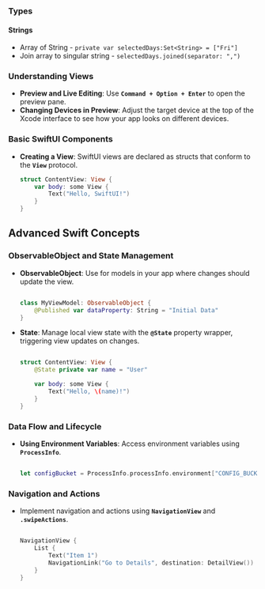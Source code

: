 ### Types

#### Strings
- Array of String - `private var selectedDays:Set<String> = ["Fri"]`
- Join array to singular string - `selectedDays.joined(separator: ",")`

### **Understanding Views**

- **Preview and Live Editing**: Use **`Command + Option + Enter`** to open the preview pane.
- **Changing Devices in Preview**: Adjust the target device at the top of the Xcode interface to see how your app looks on different devices.

### **Basic SwiftUI Components**

- **Creating a View**: SwiftUI views are declared as structs that conform to the **`View`** protocol.
    
    ```swift
    struct ContentView: View {
        var body: some View {
            Text("Hello, SwiftUI!")
        }
    }
    
    ```
    

## **Advanced Swift Concepts**

### **ObservableObject and State Management**

- **ObservableObject**: Use for models in your app where changes should update the view.
    
    ```swift
    
    class MyViewModel: ObservableObject {
        @Published var dataProperty: String = "Initial Data"
    }
    
    ```
    
- **State**: Manage local view state with the **`@State`** property wrapper, triggering view updates on changes.
    
    ```swift
    
    struct ContentView: View {
        @State private var name = "User"
    
        var body: some View {
            Text("Hello, \(name)!")
        }
    }
    
    ```
    

### **Data Flow and Lifecycle**

- **Using Environment Variables**: Access environment variables using **`ProcessInfo`**.
    
    ```swift
    
    let configBucket = ProcessInfo.processInfo.environment["CONFIG_BUCKET"] ?? "default_value"
    
    ```
    

### **Navigation and Actions**

- Implement navigation and actions using **`NavigationView`** and **`.swipeActions`**.
    
    ```swift
    
    NavigationView {
        List {
            Text("Item 1")
            NavigationLink("Go to Details", destination: DetailView())
        }
    }
    
    ```

